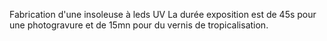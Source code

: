 Fabrication d'une insoleuse à leds UV
La durée exposition est de 45s pour une photogravure et de 15mn pour du vernis de tropicalisation.